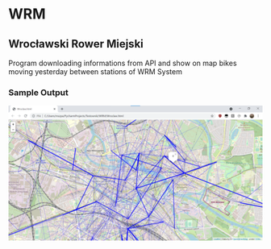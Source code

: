 # WRM
## Wrocławski Rower Miejski
Program downloading informations from API and show on map bikes moving yesterday between stations of WRM System

### Sample Output
![Output](WRM.png)
